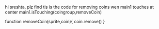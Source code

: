 hi sreshta,
plz find tis is the code for removing coins wen main1 touches at center
main1.isTouching(coingroup,removeCoin)

function removeCoin(sprite,coin){
    coin.remove()
}